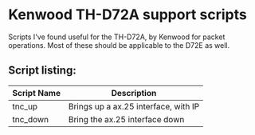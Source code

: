 # Kenwood TH-D72A support scripts 

Scripts I've found useful for the TH-D72A, by Kenwood for packet operations.  Most of these
should be applicable to the D72E as well.

## Script listing:

|Script Name|Description|
|-----|-----|
|tnc_up|Brings up a ax.25 interface, with IP|
|tnc_down|Bring the ax.25 interface down|
